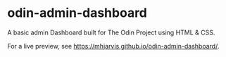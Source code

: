 # odin-admin-dashboard

A basic admin Dashboard built for The Odin Project using HTML & CSS.

For a live preview, see https://mhjarvis.github.io/odin-admin-dashboard/.
